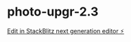 # photo-upgr-2.3

[Edit in StackBlitz next generation editor ⚡️](https://stackblitz.com/~/github.com/shadles404/photo-upgr-2.3)